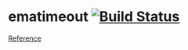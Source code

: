 # ematimeout [![Build Status][build-img]][build]

[build-img]: https://travis-ci.com/day253/ematimeout.svg?branch=master
[build]: https://travis-ci.com/day253/ematimeout

[Reference](https://github.com/jiamao/ema-timeout/blob/master/README.md)
